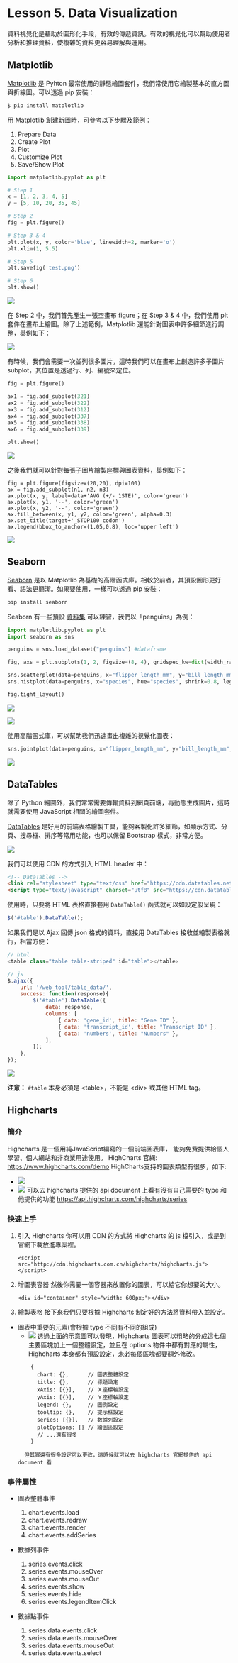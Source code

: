 # Lesson 5. Data Visualization

資料視覺化是藉助於圖形化手段，有效的傳遞資訊。有效的視覺化可以幫助使用者分析和推理資料，使複雜的資料更容易理解與運用。

## Matplotlib

[Matplotlib](https://matplotlib.org/stable/index.html) 是 Pyhton 最常使用的靜態繪圖套件，我們常使用它繪製基本的直方圖與折線圖。可以透過 pip 安裝：
```bash
$ pip install matplotlib
```
用 Matplotlib 創建新圖時，可參考以下步驟及範例：
1. Prepare Data
2. Create Plot
3. Plot
4. Customize Plot
5. Save/Show Plot

```python
import matplotlib.pyplot as plt

# Step 1
x = [1, 2, 3, 4, 5]           
y = [5, 10, 20, 35, 45]  

# Step 2
fig = plt.figure()

# Step 3 & 4    
plt.plot(x, y, color='blue', linewidth=2, marker='o')
plt.xlim(1, 5.5)  

# Step 5
plt.savefig('test.png')   

# Step 6
plt.show()                    
```

![](https://i.imgur.com/Cku0eai.png)


在 Step 2 中，我們首先產生一張空畫布 figure；在 Step 3 & 4 中，我們使用 plt 套件在畫布上繪圖。除了上述範例，Matplotlib 還能針對圖表中許多細節進行調整，舉例如下：

![](https://i.imgur.com/4xlNKoG.jpg)

有時候，我們會需要一次並列很多圖片，這時我們可以在畫布上創造許多子圖片 subplot，其位置是透過行、列、編號來定位。

```python
fig = plt.figure()

ax1 = fig.add_subplot(321)
ax2 = fig.add_subplot(322)
ax3 = fig.add_subplot(312)
ax4 = fig.add_subplot(337)
ax5 = fig.add_subplot(338)
ax6 = fig.add_subplot(339)

plt.show()
```

![](https://i.imgur.com/MMbHEgC.png)

之後我們就可以針對每張子圖片繪製座標與圖表資料，舉例如下：
```pyhton
fig = plt.figure(figsize=(20,20), dpi=100)
ax = fig.add_subplot(n1, n2, n3)
ax.plot(x, y, label=data+'AVG (+/- 1STE)', color='green')
ax.plot(x, y1, '--', color='green')
ax.plot(x, y2, '--', color='green')
ax.fill_between(x, y1, y2, color='green', alpha=0.3)
ax.set_title(target+'_STOP100 codon')
ax.legend(bbox_to_anchor=(1.05,0.8), loc='upper left')
```
![](https://i.imgur.com/oV4vHN0.jpg)

## Seaborn

[Seaborn](https://seaborn.pydata.org) 是以 Matplotlib 為基礎的高階函式庫。相較於前者，其預設圖形更好看、語法更簡潔。如果要使用，一樣可以透過 pip 安裝：
```python
pip install seaborn
```
Seaborn 有一些預設 [資料集](https://github.com/mwaskom/seaborn-data) 可以練習，我們以「penguins」為例：



```python
import matplotlib.pyplot as plt
import seaborn as sns

penguins = sns.load_dataset("penguins") #dataframe

fig, axs = plt.subplots(1, 2, figsize=(8, 4), gridspec_kw=dict(width_ratios=[4, 3]))

sns.scatterplot(data=penguins, x="flipper_length_mm", y="bill_length_mm", hue="species", ax=axs[0])
sns.histplot(data=penguins, x="species", hue="species", shrink=0.8, legend=False, ax=axs[1])

fig.tight_layout()
```

![](https://i.imgur.com/jogh73S.png)

![](https://i.imgur.com/gnSwSxo.png)

使用高階函式庫，可以幫助我們迅速畫出複雜的視覺化圖表：
```python
sns.jointplot(data=penguins, x="flipper_length_mm", y="bill_length_mm", hue="species")
```
![](https://i.imgur.com/zze880J.png)

## DataTables

除了 Python 繪圖外，我們常常需要傳輸資料到網頁前端，再動態生成圖片，這時就需要使用 JavaScript 相關的繪圖套件。

[DataTables](https://datatables.net) 是好用的前端表格繪製工具，能夠客製化許多細節，如顯示方式、分頁、搜尋框、排序等常用功能，也可以保留 Bootstrap 樣式，非常方便。

![](https://i.imgur.com/Iujk5Ir.png)

我們可以使用 CDN 的方式引入 HTML header 中：
```html
<!-- DataTables -->
<link rel="stylesheet" type="text/css" href="https://cdn.datatables.net/1.12.1/css/jquery.dataTables.css">
<script type="text/javascript" charset="utf8" src="https://cdn.datatables.net/1.12.1/js/jquery.dataTables.js"></script>
```

使用時，只要將 HTML 表格直接套用 `DataTable()` 函式就可以如設定般呈現：
```javascript
$('#table').DataTable(); 
```

如果我們是以 Ajax 回傳 json 格式的資料，直接用 DataTables 接收並繪製表格就行，相當方便：
```javascript
// html
<table class="table table-striped" id="table"></table>

// js
$.ajax({
    url: '/web_tool/table_data/', 
    success: function(response){ 
        $('#table').DataTable({
            data: response,
            columns: [
                { data: 'gene_id', title: "Gene ID" },
                { data: 'transcript_id', title: "Transcript ID" },
                { data: 'numbers', title: "Numbers" },
            ],
        });
    },
});
```
![](https://i.imgur.com/OPG2BiK.png)

**注意：** `#table` 本身必須是 \<table>，不能是 \<div> 或其他 HTML tag。

## Highcharts

### 簡介
Highcharts 是一個用純JavaScript編寫的一個前端圖表庫， 
能夠免費提供給個人學習、個人網站和非商業用途使用。
HighCharts 官網: https://www.highcharts.com/demo
HighCharts支持的圖表類型有很多，如下:
- ![](https://i.imgur.com/yhSFF2h.png)
- ![](https://i.imgur.com/WBeHI8U.png)
可以去 highcharts 提供的 api document 上看有沒有自己需要的 type 和他提供的功能
https://api.highcharts.com/highcharts/series

### 快速上手
1. 引入 Highcharts
你可以用 CDN 的方式將 Highcharts 的 js 檔引入，或是到官網下載放進專案裡。

    ```=html
    <script src="http://cdn.highcharts.com.cn/highcharts/highcharts.js"></script>
    ```
2. 增圖表容器
然後你需要一個容器來放置你的圖表，可以給它你想要的大小。
    ```=html
    <div id="container" style="width: 600px;"></div>
    ```

3. 繪製表格 
接下來我們只要根據 Highcharts 制定好的方法將資料帶入並設定。
- 圖表中重要的元素(會根據 type 不同有不同的組成)
    - ![](https://i.imgur.com/Pmtjnns.png)
    透過上面的示意圖可以發現，Highcharts 圖表可以粗略的分成這七個主要區塊加上一個整體設定，並且在 options 物件中都有對應的屬性，Highcharts 本身都有預設設定，未必每個區塊都要額外修改。
    ```=javascript
        {
          chart: {},      // 圖表整體設定
          title: {},      // 標題設定
          xAxis: [{}],    // Ｘ座標軸設定
          yAxis: [{}],    // Ｙ座標軸設定
          legend: {},     // 圖例設定
          tooltip: {},    // 提示框設定
          series: [{}],   // 數據列設定
          plotOptions: {} // 繪圖區設定
          // ...還有很多
        }
    ``` 
        但其實還有很多設定可以更改，這時候就可以去 highcharts 官網提供的 api document 看
        
### 事件屬性
- 圖表整體事件
    
    1. chart.events.load
    1. chart.events.redraw
    1. chart.events.render
    1. chart.events.addSeries
- 數據列事件
    
    1. series.events.click
    1. series.events.mouseOver
    1. series.events.mouseOut
    1. series.events.show
    1. series.events.hide
    1. series.events.legendItemClick
- 數據點事件 
    
    1. series.data.events.click
    1. series.data.events.mouseOver
    1. series.data.events.mouseOut
    1. series.data.events.select

